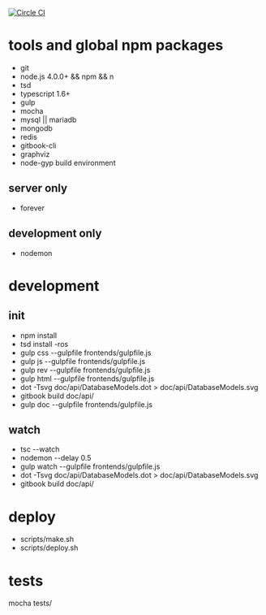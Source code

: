 [![Circle CI](https://circleci.com/gh/plantain-00/SubsNoti/tree/master.svg?style=svg)](https://circleci.com/gh/plantain-00/SubsNoti/tree/master)

# tools and global npm packages

+ git
+ node.js 4.0.0+ && npm && n
+ tsd
+ typescript 1.6+
+ gulp
+ mocha
+ mysql || mariadb
+ mongodb
+ redis
+ gitbook-cli
+ graphviz
+ node-gyp build environment

## server only

+ forever

## development only

+ nodemon

# development

## init

+ npm install
+ tsd install -ros
+ gulp css --gulpfile frontends/gulpfile.js
+ gulp js --gulpfile frontends/gulpfile.js
+ gulp rev --gulpfile frontends/gulpfile.js
+ gulp html --gulpfile frontends/gulpfile.js
+ dot -Tsvg doc/api/DatabaseModels.dot > doc/api/DatabaseModels.svg
+ gitbook build doc/api/
+ gulp doc --gulpfile frontends/gulpfile.js

## watch

+ tsc --watch
+ nodemon --delay 0.5
+ gulp watch --gulpfile frontends/gulpfile.js
+ dot -Tsvg doc/api/DatabaseModels.dot > doc/api/DatabaseModels.svg
+ gitbook build doc/api/

# deploy

+ scripts/make.sh
+ scripts/deploy.sh

# tests

mocha tests/